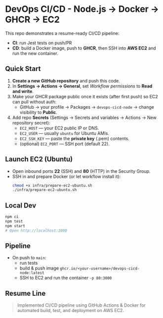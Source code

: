 # DevOps CI/CD - Node.js → Docker → GHCR → EC2

This repo demonstrates a resume-ready CI/CD pipeline:
- **CI**: run Jest tests on push/PR
- **CD**: build a Docker image, push to **GHCR**, then SSH into **AWS EC2** and run the new container.

## Quick Start

1. **Create a new GitHub repository** and push this code.
2. In **Settings → Actions → General**, set *Workflow permissions* to **Read and write**.
3. Make your GHCR package public once it exists (after first push) so EC2 can pull without auth:
   - GitHub → your profile → Packages → `devops-cicd-node` → change visibility to **Public**.
4. Add repo **Secrets** (Settings → Secrets and variables → Actions → New repository secret):
   - `EC2_HOST` — your EC2 public IP or DNS.
   - `EC2_USER` — usually `ubuntu` for Ubuntu AMIs.
   - `EC2_SSH_KEY` — paste the **private key** (.pem) contents.
   - (optional) `EC2_PORT` — SSH port (default 22).

## Launch EC2 (Ubuntu)

- Open inbound ports **22** (SSH) and **80** (HTTP) in the Security Group.
- SSH in and prepare Docker (or let workflow install it):
  ```bash
  chmod +x infra/prepare-ec2-ubuntu.sh
  ./infra/prepare-ec2-ubuntu.sh
  ```

## Local Dev

```bash
npm ci
npm test
npm start
# Open http://localhost:3000
```

## Pipeline

- On push to `main`:
  - run tests
  - build & push image `ghcr.io/<your-username>/devops-cicd-node:latest`
  - SSH to EC2 and run the container `-p 80:3000`

## Resume Line

> Implemented CI/CD pipeline using GitHub Actions & Docker for automated build, test, and deployment on AWS EC2.
